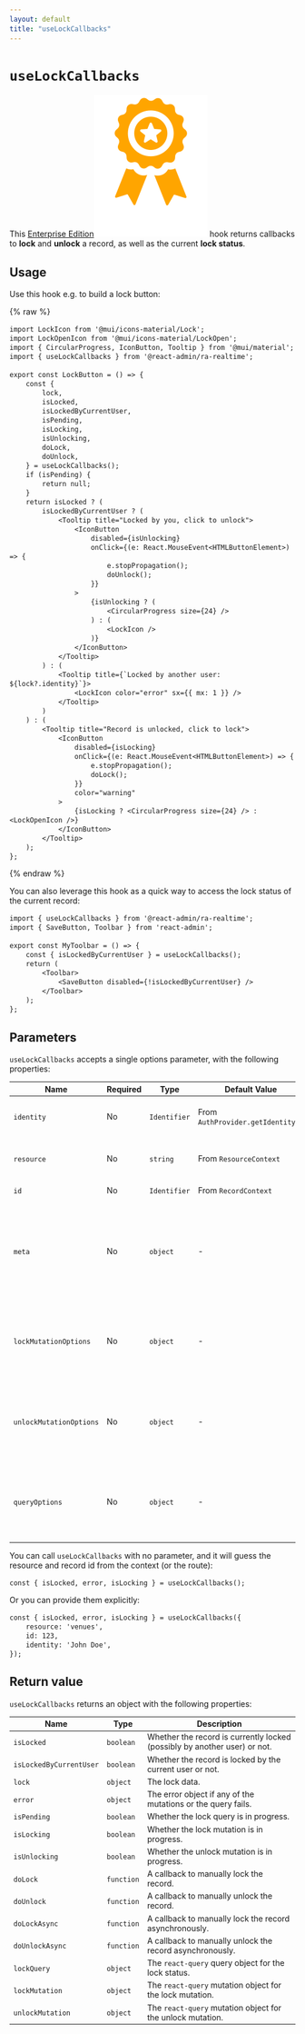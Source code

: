 ```yaml
---
layout: default
title: "useLockCallbacks"
---
```


# `useLockCallbacks`

This [Enterprise Edition](https://react-admin-ee.marmelab.com)<img class="icon" src="./img/premium.svg" alt="React Admin Enterprise Edition icon" /> hook returns callbacks to **lock** and **unlock** a record, as well as the current **lock status**.

## Usage

Use this hook e.g. to build a lock button:

{% raw %}
```tsx
import LockIcon from '@mui/icons-material/Lock';
import LockOpenIcon from '@mui/icons-material/LockOpen';
import { CircularProgress, IconButton, Tooltip } from '@mui/material';
import { useLockCallbacks } from '@react-admin/ra-realtime';

export const LockButton = () => {
    const {
        lock,
        isLocked,
        isLockedByCurrentUser,
        isPending,
        isLocking,
        isUnlocking,
        doLock,
        doUnlock,
    } = useLockCallbacks();
    if (isPending) {
        return null;
    }
    return isLocked ? (
        isLockedByCurrentUser ? (
            <Tooltip title="Locked by you, click to unlock">
                <IconButton
                    disabled={isUnlocking}
                    onClick={(e: React.MouseEvent<HTMLButtonElement>) => {
                        e.stopPropagation();
                        doUnlock();
                    }}
                >
                    {isUnlocking ? (
                        <CircularProgress size={24} />
                    ) : (
                        <LockIcon />
                    )}
                </IconButton>
            </Tooltip>
        ) : (
            <Tooltip title={`Locked by another user: ${lock?.identity}`}>
                <LockIcon color="error" sx={{ mx: 1 }} />
            </Tooltip>
        )
    ) : (
        <Tooltip title="Record is unlocked, click to lock">
            <IconButton
                disabled={isLocking}
                onClick={(e: React.MouseEvent<HTMLButtonElement>) => {
                    e.stopPropagation();
                    doLock();
                }}
                color="warning"
            >
                {isLocking ? <CircularProgress size={24} /> : <LockOpenIcon />}
            </IconButton>
        </Tooltip>
    );
};
```
{% endraw %}

You can also leverage this hook as a quick way to access the lock status of the current record:

```tsx
import { useLockCallbacks } from '@react-admin/ra-realtime';
import { SaveButton, Toolbar } from 'react-admin';

export const MyToolbar = () => {
    const { isLockedByCurrentUser } = useLockCallbacks();
    return (
        <Toolbar>
            <SaveButton disabled={!isLockedByCurrentUser} />
        </Toolbar>
    );
};
```

## Parameters

`useLockCallbacks` accepts a single options parameter, with the following properties:

| Name                    | Required | Type         | Default Value                     | Description                                                                                   |
| ----------------------- | -------- | ------------ | --------------------------------- | --------------------------------------------------------------------------------------------- |
| `identity`              | No       | `Identifier` | From `AuthProvider.getIdentity()` | An identifier for the user who owns the lock.                                                 |
| `resource`              | No       | `string`     | From `ResourceContext`            | The resource name (e.g. `'posts'`).                                                           |
| `id`                    | No       | `Identifier` | From `RecordContext`              | The record id (e.g. `123`).                                                                   |
| `meta`                  | No       | `object`     | -                                 | Additional metadata forwarded to the dataProvider `lock()`, `unlock()` and `getLock()` calls. |
| `lockMutationOptions`   | No       | `object`     | -                                 | `react-query` mutation options, used to customize the lock side-effects.                      |
| `unlockMutationOptions` | No       | `object`     | -                                 | `react-query` mutation options, used to customize the unlock side-effects.                    |
| `queryOptions`          | No       | `object`     | -                                 | `react-query` query options, used to customize the lock query side-effects.                   |

You can call `useLockCallbacks` with no parameter, and it will guess the resource and record id from the context (or the route):

```tsx
const { isLocked, error, isLocking } = useLockCallbacks();
```

Or you can provide them explicitly:

```tsx
const { isLocked, error, isLocking } = useLockCallbacks({
    resource: 'venues',
    id: 123,
    identity: 'John Doe',
});
```

## Return value

`useLockCallbacks` returns an object with the following properties:

| Name                    | Type       | Description                                                               |
| ----------------------- | ---------- | ------------------------------------------------------------------------- |
| `isLocked`              | `boolean`  | Whether the record is currently locked (possibly by another user) or not. |
| `isLockedByCurrentUser` | `boolean`  | Whether the record is locked by the current user or not.                  |
| `lock`                  | `object`   | The lock data.                                                            |
| `error`                 | `object`   | The error object if any of the mutations or the query fails.              |
| `isPending`             | `boolean`  | Whether the lock query is in progress.                                    |
| `isLocking`             | `boolean`  | Whether the lock mutation is in progress.                                 |
| `isUnlocking`           | `boolean`  | Whether the unlock mutation is in progress.                               |
| `doLock`                | `function` | A callback to manually lock the record.                                   |
| `doUnlock`              | `function` | A callback to manually unlock the record.                                 |
| `doLockAsync`           | `function` | A callback to manually lock the record asynchronously.                    |
| `doUnlockAsync`         | `function` | A callback to manually unlock the record asynchronously.                  |
| `lockQuery`             | `object`   | The `react-query` query object for the lock status.                       |
| `lockMutation`          | `object`   | The `react-query` mutation object for the lock mutation.                  |
| `unlockMutation`        | `object`   | The `react-query` mutation object for the unlock mutation.                |
